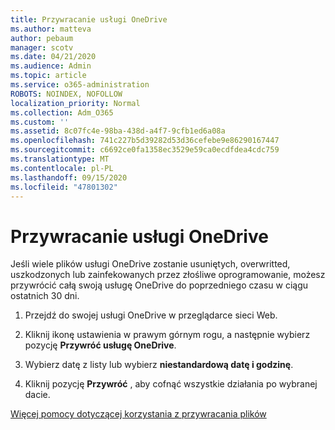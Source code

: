 ```yaml
---
title: Przywracanie usługi OneDrive
ms.author: matteva
author: pebaum
manager: scotv
ms.date: 04/21/2020
ms.audience: Admin
ms.topic: article
ms.service: o365-administration
ROBOTS: NOINDEX, NOFOLLOW
localization_priority: Normal
ms.collection: Adm_O365
ms.custom: ''
ms.assetid: 8c07fc4e-98ba-438d-a4f7-9cfb1ed6a08a
ms.openlocfilehash: 741c227b5d39282d53d36cefebe9e86290167447
ms.sourcegitcommit: c6692ce0fa1358ec3529e59ca0ecdfdea4cdc759
ms.translationtype: MT
ms.contentlocale: pl-PL
ms.lasthandoff: 09/15/2020
ms.locfileid: "47801302"
---
```

# <a name="restore-your-onedrive"></a>Przywracanie usługi OneDrive

Jeśli wiele plików usługi OneDrive zostanie usuniętych, overwritted, uszkodzonych lub zainfekowanych przez złośliwe oprogramowanie, możesz przywrócić całą swoją usługę OneDrive do poprzedniego czasu w ciągu ostatnich 30 dni.
  
1. Przejdź do swojej usługi OneDrive w przeglądarce sieci Web.
    
2. Kliknij ikonę ustawienia w prawym górnym rogu, a następnie wybierz pozycję **Przywróć usługę OneDrive**.
    
3. Wybierz datę z listy lub wybierz **niestandardową datę i godzinę**.
    
4. Kliknij pozycję **Przywróć** , aby cofnąć wszystkie działania po wybranej dacie. 
    
[Więcej pomocy dotyczącej korzystania z przywracania plików](https://go.microsoft.com/fwlink/?linkid=872874)
  

